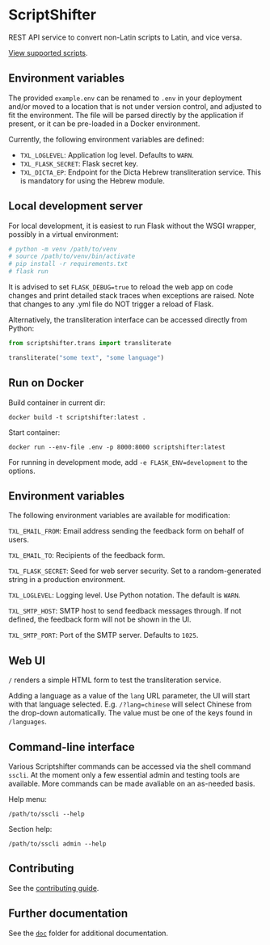 # ScriptShifter

REST API service to convert non-Latin scripts to Latin, and vice versa.

[View supported scripts](/doc/supported_scripts.md).

## Environment variables

The provided `example.env` can be renamed to `.env` in your deployment and/or
moved to a location that is not under version control, and adjusted to fit the
environment. The file will be parsed directly by the application if present,
or it can be pre-loaded in a Docker environment.

Currently, the following environment variables are defined:

- `TXL_LOGLEVEL`: Application log level. Defaults to `WARN`.
- `TXL_FLASK_SECRET`: Flask secret key.
- `TXL_DICTA_EP`: Endpoint for the Dicta Hebrew transliteration service. This
  is mandatory for using the Hebrew module.

## Local development server

For local development, it is easiest to run Flask without the WSGI wrapper,
possibly in a virtual environment:

``` bash
# python -m venv /path/to/venv
# source /path/to/venv/bin/activate
# pip install -r requirements.txt
# flask run
```

It is advised to set `FLASK_DEBUG=true` to reload the web app on code changes
and print detailed stack traces when exceptions are raised. Note that changes
to any .yml file do NOT trigger a reload of Flask.

Alternatively, the transliteration interface can be accessed directly from
Python: 

``` python
from scriptshifter.trans import transliterate

transliterate("some text", "some language")
```

## Run on Docker

Build container in current dir:

```
docker build -t scriptshifter:latest .
```

Start container:

```
docker run --env-file .env -p 8000:8000 scriptshifter:latest
```

For running in development mode, add `-e FLASK_ENV=development` to the options.


## Environment variables

The following environment variables are available for modification:

`TXL_EMAIL_FROM`: Email address sending the feedback form on behalf of users.

`TXL_EMAIL_TO`: Recipients of the feedback form.

`TXL_FLASK_SECRET`: Seed for web server security. Set to a random-generated
string in a production environment.

`TXL_LOGLEVEL`: Logging level. Use Python notation. The default is `WARN`.

`TXL_SMTP_HOST`: SMTP host to send feedback messages through. If not defined,
the feedback form will not be shown in the UI.

`TXL_SMTP_PORT`: Port of the SMTP server. Defaults to `1025`.


## Web UI

`/` renders a simple HTML form to test the transliteration service.

Adding a language as a value of the `lang` URL parameter, the UI will start
with that language selected. E.g. `/?lang=chinese` will select Chinese from
the drop-down automatically. The value must be one of the keys found in
`/languages`.


## Command-line interface

Various Scriptshifter commands can be accessed via the shell command `sscli`.
At the moment only a few essential admin and testing tools are available. More
commands can be made avaliable on an as-needed basis.

Help menu:

```
/path/to/sscli --help
```

Section help:

```
/path/to/sscli admin --help
```


## Contributing

See the [contributing guide](./doc/contributing.md).

## Further documentation

See the [`doc`](./doc) folder for additional documentation.
